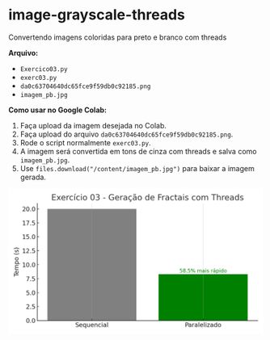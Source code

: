 # image-grayscale-threads
Convertendo imagens coloridas para preto e branco com threads

**Arquivo:**
- `Exercico03.py`
- `exerc03.py`
- `da0c63704640dc65fce9f59db0c92185.png`
- `imagem_pb.jpg`

**Como usar no Google Colab:**
1. Faça upload da imagem desejada no Colab.
2. Faça upload do arquivo `da0c63704640dc65fce9f59db0c92185.png`.
3. Rode o script normalmente `exerc03.py`.
4. A imagem será convertida em tons de cinza com threads e salva como `imagem_pb.jpg`.
5. Use `files.download("/content/imagem_pb.jpg")` para baixar a imagem gerada.

![Gráfico de comparação](grafico_ex03.png)
